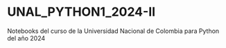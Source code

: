 # UNAL_PYTHON1_2024-II
Notebooks del curso de la Universidad Nacional de Colombia para Python del año 2024
